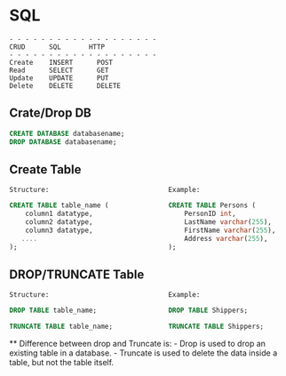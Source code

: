 # SQL

```
- - - - - - - - - - - - - - - - - - - 
CRUD      SQL       HTTP
- - - - - - - - - - - - - - - - - - - 
Create    INSERT	  POST
Read	  SELECT	  GET
Update	  UPDATE	  PUT
Delete	  DELETE	  DELETE
```

## Crate/Drop DB

```sql
CREATE DATABASE databasename;
DROP DATABASE databasename;
```

## Create Table                     

```
Structure:                              Example:
```
```sql
CREATE TABLE table_name (               CREATE TABLE Persons (                   
    column1 datatype,                       PersonID int,
    column2 datatype,                       LastName varchar(255),
    column3 datatype,                       FirstName varchar(255),
   ....                                     Address varchar(255),
);                                      );
```

## DROP/TRUNCATE Table                     
```
Structure:                              Example:
```
```sql
DROP TABLE table_name;                  DROP TABLE Shippers;
```

```sql
TRUNCATE TABLE table_name;              TRUNCATE TABLE Shippers;
```

** Difference between drop and Truncate is: 
    - Drop is used to drop an existing table in a database.
    - Truncate is used to delete the data inside a table, but not the table itself.






